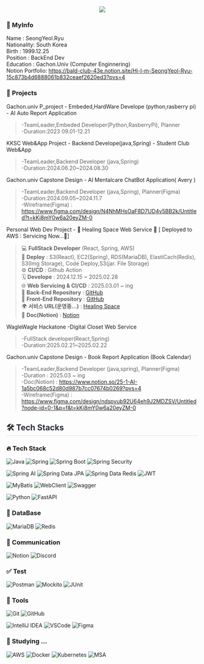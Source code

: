 <div align= "center">
    <img src="https://capsule-render.vercel.app/api?type=waving&color=70f0ee&height=180&text=Hello%20World!&animation=&fontColor=ffffff&fontSize=70" />
    </div>
    
### 📝 MyInfo
   Name : SeongYeol.Ryu   
   Nationality: South Korea   
Birth : 1999.12.25   
Position : BackEnd Dev   
Education : Gachon.Univ (Computer Enginnering)  
Notion Portfolio: https://bald-club-43e.notion.site/Hi-I-m-SeongYeol-Ryu-15c873b4d6888061b832ceaef2620ed3?pvs=4

### 📝 Projects   
Gachon.univ P_project - Embeded,HardWare Develope (python,rasberry pi)  - AI Auto Report Application   
>-TeamLeader,Embeded Developer(Python,RasberryPi), Planner         
>-Duration:2023 09.01-12.21

KKSC Web&App Project - Backend Develope(java,Spring) - Student Club Web&App       
>-TeamLeader,Backend Developer (java,Spring)   
>-Duration:2024.06.20~2024.08.30

Gachon.univ Capstone Design - AI Mentalcare ChatBot Application( Avery )   
>-TeamLeader,Backend Developer (java,Spring), Planner(Figma)    
>-Duration:2024.09.05~2024.11.7   
-Wireframe(Figma) : https://www.figma.com/design/N4NhMHsOaF8D7UD4v5BB2k/Untitled?t=kKi8mY0w6a20eyZM-0

Personal Web Dev Project - 🌿 Healing Space Web Service 🌿 [ Deployed to AWS : Servicing Now...🚀]  

> 💻 **FullStack Developer** (React, Spring, AWS)  
>🚀 **Deploy** : S3(React), EC2(Spring), RDS(MariaDB), ElastiCach(Redis), S3(Img Storage), Code Deploy,S3(jar. File Storage)     
>⚙️ **CI/CD** : Github Action  
>🗓 **Develope** : 2024.12.15 ~ 2025.02.28  
>🌐 **Web Servicing & CI/CD** : 2025.03.01 ~ ing  
>🔗 **Back-End Repository** : [GitHub](https://github.com/passionryu/Healing-Space-Back)  
>🔗 **Front-End Repository** : [GitHub](https://github.com/passionryu/Healing-Space-Front)  
🌍 **서비스 URL(운영중...)** : [Healing Space](http://healing-space-front.s3-website.ap-northeast-2.amazonaws.com)    
📖 **Doc(Notion)** : [Notion](https://furtive-bard-509.notion.site/Healing-Space-Web-Service-14c83cc537b6801d92e8ec47ccfab4ab?pvs=4)  

WagleWagle Hackatone -Digital Closet Web Service
>-FullStack developer(React,Spring)   
>-Duration:2025.02.21~2025.02.22

Gachon.univ Capstone Design - Book Report Application (Book Calendar)
>-TeamLeader,Backend Developer (java,spring), Planner(Figma)    
>-Duration : 2025.03 ~ ing   
-Doc(Notion) : https://www.notion.so/25-1-AI-1a5bc068c52d80d987b7cc07674b0269?pvs=4       
-Wireframe(Figma) : https://www.figma.com/design/ndspvub92U64eh9J2MDZSV/Untitled?node-id=0-1&p=f&t=kKi8mY0w6a20eyZM-0     

  </div> 
    </div>
    <h2 style="border-bottom: 1px solid #d8dee4; color: #282d33;"> 🛠️ Tech Stacks </h2> 
    
### 🔥 Tech Stack
![Java](https://img.shields.io/badge/Java-007396?style=for-the-badge&logo=java&logoColor=white)
![Spring](https://img.shields.io/badge/Spring-6DB33F?style=for-the-badge&logo=spring&logoColor=white)
![Spring Boot](https://img.shields.io/badge/Spring_Boot-6DB33F?style=for-the-badge&logo=spring-boot&logoColor=white)
![Spring Security](https://img.shields.io/badge/Spring_Security-6DB33F?style=for-the-badge&logo=spring-security&logoColor=white)

![Spring AI](https://img.shields.io/badge/Spring_AI-6DB33F?style=for-the-badge&logo=spring&logoColor=white)
![Spring Data JPA](https://img.shields.io/badge/Spring_Data_JPA-6DB33F?style=for-the-badge&logo=spring&logoColor=white)
![Spring Data Redis](https://img.shields.io/badge/Spring_Data_Redis-6DB33F?style=for-the-badge&logo=spring&logoColor=white)
![JWT](https://img.shields.io/badge/JWT-000000?style=for-the-badge&logo=json-web-tokens&logoColor=white)

![MyBatis](https://img.shields.io/badge/MyBatis-FF5733?style=for-the-badge&logo=apache-mybatis&logoColor=white)
![WebClient](https://img.shields.io/badge/WebClient-6DB33F?style=for-the-badge&logo=spring&logoColor=white)
![Swagger](https://img.shields.io/badge/Swagger-85EA2D?style=for-the-badge&logo=swagger&logoColor=black)

![Python](https://img.shields.io/badge/Python-3776AB?style=for-the-badge&logo=python&logoColor=white)
![FastAPI](https://img.shields.io/badge/FastAPI-009688?style=for-the-badge&logo=fastapi&logoColor=white)

### :floppy_disk: DataBase
![MariaDB](https://img.shields.io/badge/MariaDB-003545?style=for-the-badge&logo=mariadb&logoColor=white)
![Redis](https://img.shields.io/badge/Redis-DC382D?style=for-the-badge&logo=redis&logoColor=white)

### :speech_balloon: Communication
![Notion](https://img.shields.io/badge/Notion-000000?style=for-the-badge&logo=notion&logoColor=white)
![Discord](https://img.shields.io/badge/Discord-5865F2?style=for-the-badge&logo=discord&logoColor=white)
### :white_check_mark: Test
![Postman](https://img.shields.io/badge/Postman-FF6C37?style=for-the-badge&logo=postman&logoColor=white)
![Mockito](https://img.shields.io/badge/Mockito-8B8B8B?style=for-the-badge&logo=mockito&logoColor=green)
![JUnit](https://img.shields.io/badge/JUnit-25A162?style=for-the-badge&logo=junit5&logoColor=white)
### :wrench: Tools
![Git](https://img.shields.io/badge/Git-F1502F?style=for-the-badge&logo=git&logoColor=white)
![GitHub](https://img.shields.io/badge/GitHub-181717?style=for-the-badge&logo=github&logoColor=white)

![IntelliJ IDEA](https://img.shields.io/badge/IntelliJ_IDEA-000000?style=for-the-badge&logo=intellij-idea&logoColor=white)
![VSCode](https://img.shields.io/badge/VSCode-007ACC?style=for-the-badge&logo=visual-studio-code&logoColor=white)
![Figma](https://img.shields.io/badge/Figma-F24E1E?style=for-the-badge&logo=figma&logoColor=white)

### :construction: Studying ... 
![AWS](https://img.shields.io/badge/AWS-232F3E?style=for-the-badge&logo=amazonaws&logoColor=white)
![Docker](https://img.shields.io/badge/Docker-2496ED?style=for-the-badge&logo=docker&logoColor=white)
![Kubernetes](https://img.shields.io/badge/Kubernetes-326CE5?style=for-the-badge&logo=kubernetes&logoColor=white)
![MSA](https://img.shields.io/badge/MSA-000000?style=for-the-badge&logo=microservices&logoColor=white)


